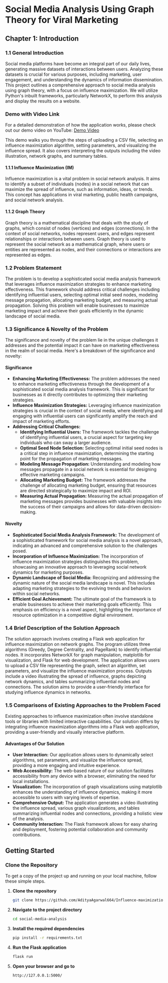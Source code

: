 # Social Media Analysis Using Graph Theory for Viral Marketing

## Chapter 1: Introduction

### 1.1 General Introduction
Social media platforms have become an integral part of our daily lives, generating massive datasets of interactions between users. Analyzing these datasets is crucial for various purposes, including marketing, user engagement, and understanding the dynamics of information dissemination. This project outlines a comprehensive approach to social media analysis using graph theory, with a focus on influence maximization. We will utilize Python's inbuilt frameworks, particularly NetworkX, to perform this analysis and display the results on a website.

### Demo with Video Link
For a detailed demonstration of how the application works, please check out our demo video on YouTube:
[Demo Video](https://youtu.be/Tt0u08Po60s)

This demo walks you through the steps of uploading a CSV file, selecting an influence maximization algorithm, setting parameters, and visualizing the influence spread. It also covers interpreting the outputs including the video illustration, network graphs, and summary tables.

#### 1.1.1 Influence Maximization (IM)
Influence maximization is a vital problem in social network analysis. It aims to identify a subset of individuals (nodes) in a social network that can maximize the spread of influence, such as information, ideas, or trends. This concept has applications in viral marketing, public health campaigns, and social network analysis.

#### 1.1.2 Graph Theory
Graph theory is a mathematical discipline that deals with the study of graphs, which consist of nodes (vertices) and edges (connections). In the context of social networks, nodes represent users, and edges represent relationships or interactions between users. Graph theory is used to represent the social network as a mathematical graph, where users or entities are represented as nodes, and their connections or interactions are represented as edges.

### 1.2 Problem Statement
The problem is to develop a sophisticated social media analysis framework that leverages influence maximization strategies to enhance marketing effectiveness. This framework should address critical challenges including identifying influential users, selecting optimal initial seed nodes, modeling message propagation, allocating marketing budget, and measuring actual propagation. Solving this problem will enable businesses to maximize marketing impact and achieve their goals efficiently in the dynamic landscape of social media.

### 1.3 Significance & Novelty of the Problem
The significance and novelty of the problem lie in the unique challenges it addresses and the potential impact it can have on marketing effectiveness in the realm of social media. Here's a breakdown of the significance and novelty:

#### Significance
- **Enhancing Marketing Effectiveness:** The problem addresses the need to enhance marketing effectiveness through the development of a sophisticated social media analysis framework. This is significant for businesses as it directly contributes to optimizing their marketing strategies.
- **Influence Maximization Strategies:** Leveraging influence maximization strategies is crucial in the context of social media, where identifying and engaging with influential users can significantly amplify the reach and impact of marketing efforts.
- **Addressing Critical Challenges:**
  - **Identifying Influential Users:** The framework tackles the challenge of identifying influential users, a crucial aspect for targeting key individuals who can sway a larger audience.
  - **Optimal Seed Node Selection:** Selecting optimal initial seed nodes is a critical step in influence maximization, determining the starting point for the propagation of marketing messages.
  - **Modeling Message Propagation:** Understanding and modeling how messages propagate in a social network is essential for designing effective marketing campaigns.
  - **Allocating Marketing Budget:** The framework addresses the challenge of allocating marketing budget, ensuring that resources are directed strategically to maximize impact and ROI.
  - **Measuring Actual Propagation:** Measuring the actual propagation of marketing messages provides businesses with valuable insights into the success of their campaigns and allows for data-driven decision-making.

#### Novelty
- **Sophisticated Social Media Analysis Framework:** The development of a sophisticated framework for social media analysis is a novel approach, indicating an advanced and comprehensive solution to the challenges posed.
- **Incorporation of Influence Maximization:** The incorporation of influence maximization strategies distinguishes this problem, showcasing an innovative approach to leveraging social network dynamics for marketing purposes.
- **Dynamic Landscape of Social Media:** Recognizing and addressing the dynamic nature of the social media landscape is novel. This includes adapting marketing strategies to the evolving trends and behaviors within social networks.
- **Efficient Goal Achievement:** The ultimate goal of the framework is to enable businesses to achieve their marketing goals efficiently. This emphasis on efficiency is a novel aspect, highlighting the importance of resource optimization in a competitive digital environment.

### 1.4 Brief Description of the Solution Approach
The solution approach involves creating a Flask web application for influence maximization on network graphs. The program utilizes three algorithms (Greedy, Degree Centrality, and PageRank) to identify influential nodes. It incorporates NetworkX for graph manipulation, matplotlib for visualization, and Flask for web development. The application allows users to upload a CSV file representing the graph, select an algorithm, set parameters, and visualize the influence maximization process. Outputs include a video illustrating the spread of influence, graphs depicting network dynamics, and tables summarizing influential nodes and connections. The solution aims to provide a user-friendly interface for studying influence dynamics in networks.

### 1.5 Comparisons of Existing Approaches to the Problem Faced
Existing approaches to influence maximization often involve standalone tools or libraries with limited interactive capabilities. Our solution differs by integrating influence maximization algorithms into a Flask web application, providing a user-friendly and visually interactive platform.

#### Advantages of Our Solution
- **User Interaction:** Our application allows users to dynamically select algorithms, set parameters, and visualize the influence spread, providing a more engaging and intuitive experience.
- **Web Accessibility:** The web-based nature of our solution facilitates accessibility from any device with a browser, eliminating the need for local installations.
- **Visualization:** The incorporation of graph visualizations using matplotlib enhances the understanding of influence dynamics, making it more accessible to users with varying levels of expertise.
- **Comprehensive Output:** The application generates a video illustrating the influence spread, various graph visualizations, and tables summarizing influential nodes and connections, providing a holistic view of the analysis.
- **Community Interaction:** The Flask framework allows for easy sharing and deployment, fostering potential collaboration and community contributions.

## Getting Started

### Clone the Repository
To get a copy of the project up and running on your local machine, follow these simple steps.

1. **Clone the repository**
   ```sh
   git clone https://github.com/AdityaAgarwal664/Influence-maximization-analytics.git
   ```
2. **Navigate to the project directory**
   ```sh
   cd social-media-analysis
   ```
3. **Install the required dependencies**
   ```sh
   pip install -r requirements.txt
   ```
4. **Run the Flask application**
   ```sh
   flask run
   ```
5. **Open your browser and go to**
   ```sh
   http://127.0.0.1:5000/
   ```

